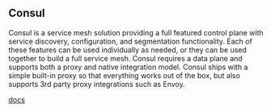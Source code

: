 ## Consul
Consul is a service mesh solution providing a full featured control plane with service discovery, configuration, and segmentation functionality. Each of these features can be used individually as needed, or they can be used together to build a full service mesh. Consul requires a data plane and supports both a proxy and native integration model. Consul ships with a simple built-in proxy so that everything works out of the box, but also supports 3rd party proxy integrations such as Envoy.

[docs](https://developer.hashicorp.com/consul/docs/intro)

